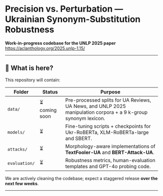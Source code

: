 # Precision vs. Perturbation — Ukrainian Synonym-Substitution Robustness  
**Work-in-progress codebase for the UNLP 2025 paper**  
<https://aclanthology.org/2025.unlp-1.15/>

---

## 📜 What is here?

This repository will contain:

| Folder | Status | Purpose |
|--------|--------|---------|
| `data/` | ⏳ coming soon | Pre-processed splits for UA Reviews, UA News, and UNLP 2025 manipulation corpora + a 9 k-group synonym lexicon. |
| `models/` | ⏳ | Fine-tuning scripts + checkpoints for Ukr-RoBERTa, XLM-RoBERTa-large and SBERT. |
| `attacks/` | ⏳ | Morphology-aware implementations of **TextFooler-UA** and **BERT-Attack-UA**. |
| `evaluation/` | ⏳ | Robustness metrics, human-evaluation templates and GPT-4o probing code. |

We are actively cleaning the codebase; expect a staggered release **over the next few weeks**.

---
